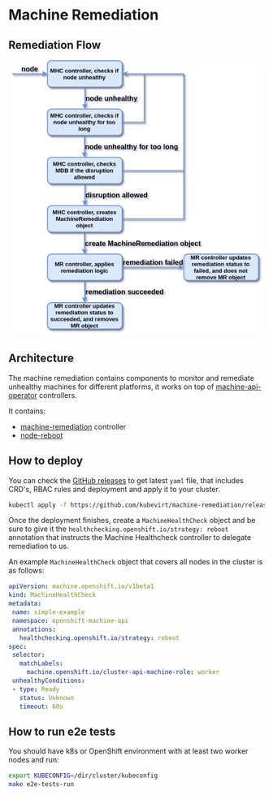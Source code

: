 # Machine Remediation

## Remediation Flow

![Remediation Flow](docs/remediation-flow.png)

## Architecture

The machine remediation contains components to monitor and remediate unhealthy machines for different platforms, it works on top of [machine-api-operator](https://github.com/openshift/machine-api-operator) controllers.

It contains:

* [machine-remediation](docs/machine-remediation.md) controller
* [node-reboot](docs/node-reboot.md)

## How to deploy

You can check the [GitHub releases](https://github.com/kubevirt/machine-remediation/releases) to get latest `yaml` file, that includes CRD's, RBAC rules and deployment and apply it to your cluster.

```bash
kubectl apply -f https://github.com/kubevirt/machine-remediation/releases/download/v0.4.3/machine-remediation.v0.4.3.yaml
```

Once the deployment finishes, create a `MachineHealthCheck` object and be sure to give it the `healthchecking.openshift.io/strategy: reboot` annotation that instructs the Machine Healthcheck controller to delegate remediation to us.

An example `MachineHealthCheck` object that covers all nodes in the cluster is as follows:

```yaml
apiVersion: machine.openshift.io/v1beta1
kind: MachineHealthCheck
metadata:
 name: simple-example
 namespace: openshift-machine-api
 annotations:
   healthchecking.openshift.io/strategy: reboot
spec:
 selector:
   matchLabels:
     machine.openshift.io/cluster-api-machine-role: worker
 unhealthyConditions:
 - type: Ready
   status: Unknown
   timeout: 60s
```

## How to run e2e tests

You should have k8s or OpenShift environment with at least two worker nodes and run:

```bash
export KUBECONFIG=/dir/cluster/kubeconfig
make e2e-tests-run
```
